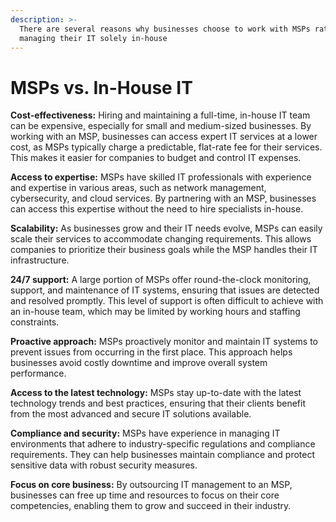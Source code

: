 ```yaml
---
description: >-
  There are several reasons why businesses choose to work with MSPs rather than
  managing their IT solely in-house
---
```


# MSPs vs. In-House IT

**Cost-effectiveness:** Hiring and maintaining a full-time, in-house IT team can be expensive, especially for small and medium-sized businesses. By working with an MSP, businesses can access expert IT services at a lower cost, as MSPs typically charge a predictable, flat-rate fee for their services. This makes it easier for companies to budget and control IT expenses.

**Access to expertise:** MSPs have skilled IT professionals with experience and expertise in various areas, such as network management, cybersecurity, and cloud services. By partnering with an MSP, businesses can access this expertise without the need to hire specialists in-house.

**Scalability:** As businesses grow and their IT needs evolve, MSPs can easily scale their services to accommodate changing requirements. This allows companies to prioritize their business goals while the MSP handles their IT infrastructure.

**24/7 support:** A large portion of MSPs offer round-the-clock monitoring, support, and maintenance of IT systems, ensuring that issues are detected and resolved promptly. This level of support is often difficult to achieve with an in-house team, which may be limited by working hours and staffing constraints.

**Proactive approach:** MSPs proactively monitor and maintain IT systems to prevent issues from occurring in the first place. This approach helps businesses avoid costly downtime and improve overall system performance.

**Access to the latest technology:** MSPs stay up-to-date with the latest technology trends and best practices, ensuring that their clients benefit from the most advanced and secure IT solutions available.

**Compliance and security:** MSPs have experience in managing IT environments that adhere to industry-specific regulations and compliance requirements. They can help businesses maintain compliance and protect sensitive data with robust security measures.

**Focus on core business:** By outsourcing IT management to an MSP, businesses can free up time and resources to focus on their core competencies, enabling them to grow and succeed in their industry.

